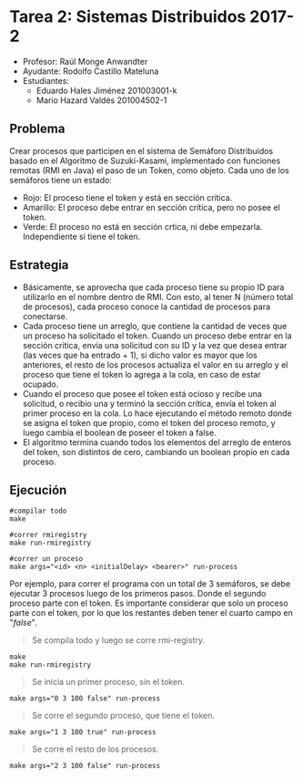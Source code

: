 # Tarea 2: Sistemas Distribuidos 2017-2
- Profesor: Raúl Monge Anwandter
- Ayudante: Rodolfo Castillo Mateluna
- Estudiantes:
  - Eduardo Hales Jiménez 201003001-k
  - Mario Hazard Valdés 201004502-1
  
## Problema
Crear procesos que participen en el sistema de Semáforo Distribuidos basado en el Algoritmo de Suzuki-Kasami, implementado con funciones remotas (RMI en Java) el paso de un Token, como objeto.
Cada uno de los semáforos tiene un estado:
  - Rojo: El proceso tiene el token y está en sección crítica.
  - Amarillo: El proceso debe entrar en sección crítica, pero no posee el token.
  - Verde: El proceso no está en sección crtica, ni debe empezarla. Independiente si tiene el token.

## Estrategia

  - Básicamente, se aprovecha que cada proceso tiene su propio ID para utilizarlo en el nombre dentro de RMI. Con esto, al tener N (número total de procesos), cada proceso conoce la cantidad de procesos para conectarse.
  - Cada proceso tiene un arreglo, que contiene la cantidad de veces que un proceso ha solicitado el token. Cuando un proceso debe entrar en la sección crítica, envia una solicitud con su ID y la vez que desea entrar (las veces que ha entrado + 1), si dicho valor es mayor que los anteriores, el resto de los procesos actualiza el valor en su arreglo y el proceso que tiene el token lo agrega a la cola, en caso de estar ocupado.
  - Cuando el proceso que posee el token está ocioso y recibe una solicitud, o recibio una y terminó la sección crítica, envía el token al primer proceso en la cola. Lo hace ejecutando el método remoto donde se asigna el token que propio, como el token del proceso remoto, y luego cambia el boolean de poseer el token a false.
  - El algoritmo termina cuando todos los elementos del arreglo de enteros del token, son distintos de cero, cambiando un boolean propio en cada proceso. 

## Ejecución

```
#compilar todo
make

#correr rmiregistry
make run-rmiregistry

#correr un proceso
make args="<id> <n> <initialDelay> <bearer>" run-process
```

Por ejemplo, para correr el programa con un total de 3 semáforos, se debe ejecutar 3 procesos luego de los primeros pasos.
Donde el segundo proceso parte con el token. Es importante considerar que solo un proceso parte con el token, por lo que los restantes deben tener el cuarto campo en "*false*". 
> Se compila todo y luego se corre rmi-registry.
```
make
make run-rmiregistry
```
> Se inicia un primer proceso, sin el token.
```
make args="0 3 100 false" run-process
```
> Se corre el segundo proceso, que tiene el token.
```
make args="1 3 100 true" run-process
```
> Se corre el resto de los procesos.
```
make args="2 3 100 false" run-process
```
  
